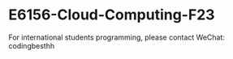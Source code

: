 # E6156-Cloud-Computing-F23
For international students programming, please contact WeChat: codingbesthh
